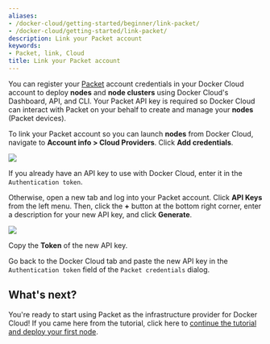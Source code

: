 ```yaml
---
aliases:
- /docker-cloud/getting-started/beginner/link-packet/
- /docker-cloud/getting-started/link-packet/
description: Link your Packet account
keywords:
- Packet, link, Cloud
title: Link your Packet account
---
```


You can register your [Packet](https://www.packet.net/promo/docker-cloud/) account credentials in your Docker Cloud account to deploy **nodes** and **node clusters** using Docker Cloud's Dashboard, API, and CLI. Your Packet API key is required so Docker Cloud can interact with Packet on your behalf to create and manage your **nodes** (Packet devices).

To link your Packet account so you can launch **nodes** from Docker Cloud, navigate to **Account info \> Cloud Providers**. Click **Add credentials**.

![](images/packet-link-account.png)

If you already have an API key to use with Docker Cloud, enter it in the `Authentication token`.

Otherwise, open a new tab and log into your Packet account. Click  **API Keys** from the left menu. Then, click the **+** button at the bottom right corner, enter a description for your new API key, and click **Generate**.

![](images/packet-add-apikey.png)

Copy the **Token** of the new API key.

Go back to the Docker Cloud tab and paste the new API key in the `Authentication token` field of the `Packet credentials` dialog.

## What's next?

You're ready to start using Packet as the infrastructure provider for Docker Cloud! If you came here from the tutorial, click here to [continue the tutorial and deploy your first node](../getting-started/your_first_node.md).
